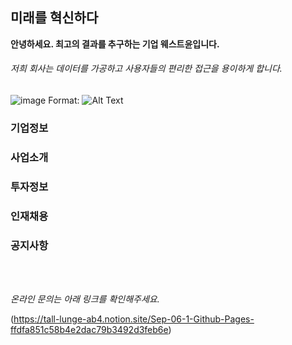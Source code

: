 ## 미래를 혁신하다 

**안녕하세요. 최고의 결과를 추구하는 기업 웨스트윤입니다.**

###### 저희 회사는 데이터를 가공하고 사용자들의 편리한 접근을 용이하게 합니다.


![image](https://search.pstatic.net/common/?src=http%3A%2F%2Fblogfiles.naver.net%2FMjAyMDAyMTNfMjY4%2FMDAxNTgxNTkyODk0MDAz.D0ilSJuRHVkfrkyJ48BV1RQKeXYUPp6G-a-7SKbze5wg.wN6BSs0DGKyKKVOt1u3oBwpHSSi9EwdXMTv7CZYDKKgg.PNG.ball8568%2F%25BA%25B9%25C1%25F6%25C1%25C1%25C0%25BA%25C8%25B8%25BB%25E7_%25286%2529.png&type=sc960_832)
Format: ![Alt Text](url)


### 기업정보
### 사업소개
### 투자정보
### 인재채용
### 공지사항 

<br/>
<br/>

*온라인 문의는 아래 링크를 확인해주세요.*

(https://tall-lunge-ab4.notion.site/Sep-06-1-Github-Pages-ffdfa851c58b4e2dac79b3492d3feb6e)

